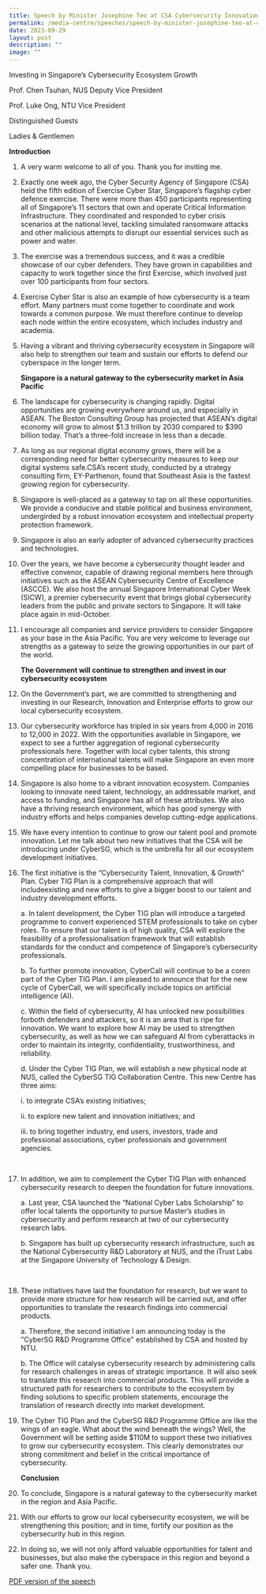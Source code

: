 ```yaml
---
title: Speech by Minister Josephine Teo at CSA Cybersecurity Innovation Day
permalink: /media-centre/speeches/speech-by-minister-josephine-teo-at-csa-cybersecurity-innovation-day/
date: 2023-09-29
layout: post
description: ""
image: ""
---
```

Investing in Singapore’s Cybersecurity Ecosystem Growth

Prof. Chen Tsuhan, NUS Deputy Vice President

Prof. Luke Ong, NTU Vice President

Distinguished Guests

Ladies &amp; Gentlemen

  **Introduction**
		
1.  A very warm welcome to all of you. Thank you for inviting me.

2. Exactly one week ago, the Cyber Security Agency of Singapore (CSA) held the fifth edition of Exercise Cyber Star, Singapore’s flagship cyber defence exercise. There were more than 450 participants representing all of Singapore’s 11 sectors that own and operate Critical Information Infrastructure. They coordinated and responded to cyber crisis scenarios at the national level, tackling simulated ransomware attacks   and other malicious attempts to disrupt our essential services such as power and water.

3. The exercise was a tremendous success, and it was a credible showcase of our cyber defenders. They have grown in capabilities and capacity to work together since the first Exercise, which involved just over 100 participants from four sectors.

4. Exercise Cyber Star is also an example of how cybersecurity is a team effort. Many partners must come together to coordinate and work towards a common purpose. We must therefore continue to develop each node within the entire ecosystem, which includes industry and academia.

5. Having a vibrant and thriving cybersecurity ecosystem in Singapore will also help to strengthen our team and sustain our efforts to defend our cyberspace in the longer term.

    **Singapore is a natural gateway to the cybersecurity market in Asia Pacific**
			 
6. The landscape for cybersecurity is changing rapidly. Digital opportunities are growing everywhere around us, and especially in ASEAN. The Boston Consulting Group has projected that ASEAN’s digital economy will grow to almost $1.3 trillion by 2030 compared to $390 billion today. That’s a three-fold increase in less than a decade.

7. As long as our regional digital economy grows, there will be a corresponding need for better cybersecurity measures to keep our digital systems safe.CSA’s recent study, conducted by a strategy consulting firm, EY-Parthenon, found that Southeast Asia is the fastest growing region for cybersecurity.

8. Singapore is well-placed as a gateway to tap on all these opportunities. We provide a conducive and stable political and business environment, undergirded by a robust innovation ecosystem and intellectual property protection framework.

9. Singapore is also an early adopter of advanced cybersecurity practices and technologies.

10. Over the years, we have become a cybersecurity thought leader and effective convenor, capable of drawing regional members here through initiatives such as the ASEAN Cybersecurity Centre of Excellence (ASCCE). We also host the annual Singapore International Cyber Week (SICW), a premier cybersecurity event that brings global cybersecurity leaders from the public and private sectors to Singapore. It will take place again in mid-October.

11. I encourage all companies and service providers to consider Singapore as your base in the Asia Pacific. You are very welcome to leverage our strengths as a gateway to seize the growing opportunities in our part of the world.

    **The Government will continue to strengthen and invest in our cybersecurity ecosystem**

12. On the Government’s part, we are committed to strengthening and investing in our Research, Innovation and Enterprise efforts to grow our local cybersecurity ecosystem.

13. Our cybersecurity workforce has tripled in six years from 4,000 in 2016 to 12,000 in 2022. With the opportunities available in Singapore, we expect to see a further aggregation of regional cybersecurity professionals here. Together with local cyber talents, this strong concentration of international talents will make Singapore an even more compelling place for businesses to be based.

14. Singapore is also home to a vibrant innovation ecosystem. Companies looking to innovate need talent, technology, an addressable market, and access to funding, and Singapore has all of these attributes. We also have a thriving research environment, which has good synergy with industry efforts and helps companies develop cutting-edge applications.

15. We have every intention to continue to grow our talent pool and promote innovation. Let me talk about two new initiatives that the CSA will be introducing under CyberSG, which is the umbrella for all our ecosystem development initiatives.

16. The first initiative is the “Cybersecurity Talent, Innovation, &amp;
Growth” Plan. Cyber TIG Plan is a comprehensive approach that will includeexisting and new efforts to give a bigger boost to our talent and industry development efforts.

    a. In talent development, the Cyber TIG plan will introduce a  targeted programme to convert experienced STEM professionals to take on cyber roles. To ensure that our talent is of high quality, CSA will explore the feasibility of a professionalisation framework that will establish standards for the conduct and competence of Singapore’s cybersecurity professionals.

    b. To further promote innovation, CyberCall will continue to be a coren part of the Cyber TIG Plan. I am pleased to announce that for the new cycle of CyberCall, we will specifically include topics on artificial intelligence (AI).

    c. Within the field of cybersecurity, AI has unlocked new possibilities forboth defenders and attackers, so it is an area that is ripe for innovation. We want to explore how AI may be used to strengthen cybersecurity, as well as how we can safeguard AI from cyberattacks in order to maintain its integrity, confidentiality, trustworthiness, and reliability.

    d. Under the Cyber TIG Plan, we will establish a new physical node at NUS, called the CyberSG TIG Collaboration Centre. This new Centre has three aims:
		
    i. to integrate CSA’s existing initiatives;
		
    ii. to explore new talent and innovation initiatives; and
		
    iii. to bring together industry, end users, investors, trade and professional associations, cyber professionals and government agencies.
<br>

17. In addition, we aim to complement the Cyber TIG Plan with enhanced cybersecurity research to deepen the foundation for future innovations.

    a. Last year, CSA launched the “National Cyber Labs Scholarship” to offer local talents the opportunity to pursue Master’s studies in cybersecurity and perform research at two of our cybersecurity research labs.

    b. Singapore has built up cybersecurity research infrastructure, such as the National Cybersecurity R&amp;D Laboratory at NUS, and the iTrust Labs at the Singapore University of Technology &amp; Design.
<br>

18. These initiatives have laid the foundation for research, but we want to provide more structure for how research will be carried out, and offer opportunities to translate the research findings into commercial products.

    a. Therefore, the second initiative I am announcing today is the "CyberSG R&amp;D Programme Office" established by CSA and hosted by NTU.

    b. The Office will catalyse cybersecurity research by administering calls for research challenges in areas of strategic importance. It will also seek to translate this research into commercial products. This will provide a structured path for researchers to contribute to the ecosystem by finding solutions to specific problem statements, encourage the translation of research directly into market development.


19. The Cyber TIG Plan and the CyberSG R&amp;D Programme Office are like the wings of an eagle. What about the wind beneath the wings? Well, the Government will be setting aside $110M to support these two initiatives to grow our cybersecurity ecosystem. This clearly demonstrates our strong commitment and belief in the critical importance of cybersecurity.

      **Conclusion** 

20. To conclude, Singapore is a natural gateway to the cybersecurity market in the region and Asia Pacific.

21. With our efforts to grow our local cybersecurity ecosystem, we will be strengthening this position; and in time, fortify our position as the cybersecurity hub in this region.

22. In doing so, we will not only afford valuable opportunities for talent and businesses, but also make the cyberspace in this region and beyond a safer one. Thank you.

[PDF version of the speech](/files/Speeches%202023/speech%20by%20minister%20at%20cybersecurity%20innovation%20day%20(002).pdf)